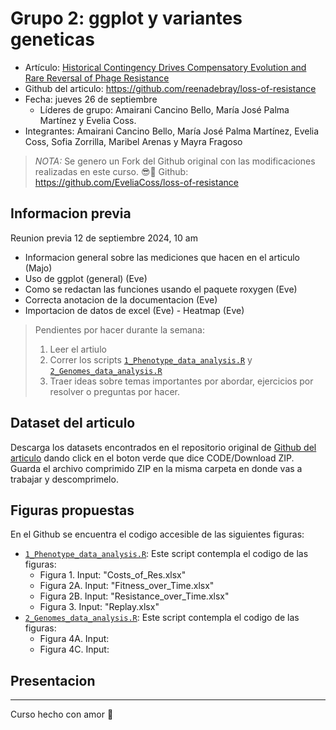 # Grupo 2: ggplot y variantes geneticas

- Artículo: [Historical Contingency Drives Compensatory Evolution and Rare Reversal of Phage Resistance](https://academic.oup.com/mbe/article/39/9/msac182/6673247?login=false#371728839)
- Github del articulo: https://github.com/reenadebray/loss-of-resistance
- Fecha: jueves 26 de septiembre
  + Líderes de grupo: Amairani Cancino Bello, María José Palma Martínez y Evelia Coss.
- Integrantes: Amairani Cancino Bello, María José Palma Martínez, Evelia Coss, Sofia Zorrilla, Maribel Arenas y Mayra Fragoso

> *NOTA:* Se genero un Fork del Github original con las modificaciones realizadas en este curso. 😎💜 Github: https://github.com/EveliaCoss/loss-of-resistance

## Informacion previa

Reunion previa 12 de septiembre 2024, 10 am

- Informacion general sobre las mediciones que hacen en el articulo (Majo)
- Uso de ggplot (general) (Eve)
- Como se redactan las funciones usando el paquete roxygen (Eve)
- Correcta anotacion de la documentacion (Eve)
- Importacion de datos de excel (Eve)
- Heatmap (Eve)

> Pendientes por hacer durante la semana:
> 
> 1) Leer el artiulo
> 2) Correr los scripts [`1_Phenotype_data_analysis.R`](https://github.com/EveliaCoss/loss-of-resistance/blob/main/1_Phenotype_data_analysis.R) y [`2_Genomes_data_analysis.R`](https://github.com/EveliaCoss/loss-of-resistance/blob/main/2_Genomes_data_analysis.R)
> 3) Traer ideas sobre temas importantes por abordar, ejercicios por resolver o preguntas por hacer.

## Dataset del articulo

Descarga los datasets encontrados en el repositorio original de [Github del articulo](https://github.com/reenadebray/loss-of-resistance) dando click en el boton verde que dice CODE/Download ZIP. Guarda el archivo comprimido ZIP en la misma carpeta en donde vas a trabajar y descomprimelo. 

## Figuras propuestas

En el Github se encuentra el codigo accesible de las siguientes figuras:

- [`1_Phenotype_data_analysis.R`](https://github.com/EveliaCoss/loss-of-resistance/blob/main/1_Phenotype_data_analysis.R): Este script contempla el codigo de las figuras:
  * Figura 1. Input: "Costs_of_Res.xlsx"
  * Figura 2A. Input: "Fitness_over_Time.xlsx"
  * Figura 2B. Input: "Resistance_over_Time.xlsx"
  * Figura 3. Input: "Replay.xlsx"
- [`2_Genomes_data_analysis.R`](https://github.com/EveliaCoss/loss-of-resistance/blob/main/2_Genomes_data_analysis.R): Este script contempla el codigo de las figuras:
  * Figura 4A. Input:
  * Figura 4C. Input:

## Presentacion 

--------------
Curso hecho con amor 💜
